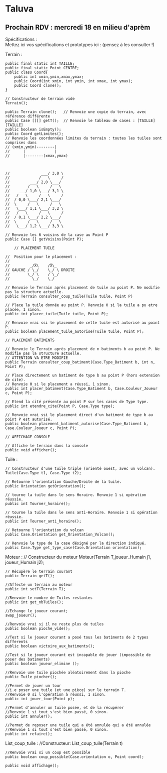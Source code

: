 # Taluva

## Prochain RDV : mercredi 18 en  milieu d'aprèm

Spécifications :  
Mettez ici vos spécifications et prototypes ici : (pensez à les consulter !)

Terrain :

	public final static int TAILLE;
	public final static Point CENTRE;
	public class Coord{
		public int xmin,ymin,xmax,ymax;
		public Coord(int xmin, int ymin, int xmax, int ymax);
		public Coord clone();
	}

	// Constructeur de terrain vide  
	Terrain();
	
	public Terrain clone();   // Renvoie une copie du terrain, avec référence différente
	public Case [][] getT();  // Renvoie le tableau de cases : [TAILLE] [TAILLE]
	public boolean isEmpty();
	public Coord getLimites();
	// Renvoie les coordonnées limites du terrain : toutes les tuiles sont comprises dans
	// (xmin,ymin)--------|
	//      |             |
	//      |--------(xmax,ymax)
	

	
	//              ___/ 3,0 \
	//             /   \     /
	//         ___/ 2,0 \___/
	//        /   \     /   \
	//    ___/ 1,0 \___/ 3,1 \
	//   /	 \     /   \     /
	//  / 0,0 \___/ 2,1 \___/
	//  \     /   \     /   \
	//   \___/ 1,1 \___/ 3,2 \
	//   /   \     /   \     /
	//  / 0,1 \___/ 2,2 \___/
	//  \     /   \     /   \
	//   \___/ 1,2 \___/ 3,3 \
	
	// Renvoie les 6 voisins de la case au Point P
	public Case [] getVoisins(Point P);
	
		// PLACEMENT TUILE
		
	//	Position pour le placement :
	//           _      _
	//         _/X\    /X\_
	// GAUCHE / \_/    \_/ \ DROITE
	//        \_/ \    / \_/
	//          \_/    \_/
	
	// Renvoie le Terrain après placement de tuile au point P. Ne modifie pas la structure actuelle.
	public Terrain consulter_coup_tuile(Tuile tuile, Point P)
	
	// Place la tuile donnée au point P. Renvoie 0 si la tuile a pu etre placée, 1 sinon.
	public int placer_tuile(Tuile tuile, Point P);
	
	// Renvoie vrai ssi le placement de cette tuile est autorisé au point P.
	public boolean placement_tuile_autorise(Tuile tuile, Point P);
	
	// PLACEMENT BATIMENTS
	
	// Renvoie le Terrain après placement de n batiments b au point P. Ne modifie pas la structure actuelle.
	// ATTENTION VA ETRE MODIFIE
	public Terrain consulter_coup_batiment(Case.Type_Batiment b, int n, Point P);
	
	// Place directement un batiment de type b au point P (hors extension de cite).
	// Renvoie 0 si le placement a réussi, 1 sinon.
	public int placer_batiment(Case.Type_Batiment b, Case.Couleur_Joueur c, Point P);
	
	// Etend la cité présente au point P sur les cases de Type type.
	public int etendre_cite(Point P, Case.Type type);
	
	// Renvoie vrai ssi le placement direct d'un batiment de type b au point P est autorisé.
	public boolean placement_batiment_autorise(Case.Type_Batiment b, Case.Couleur_Joueur c, Point P);
	
	// AFFICHAGE CONSOLE
	
	// Affiche le terrain dans la console
	public void afficher();

Tuile :
  
	// Constructeur d'une tuile triple (orienté ouest, avec un volcan).
	Tuile(Case.Type t1, Case.Type t2); 
	
	// Retourne l'orientation Gauche/Droite de la tuile.
	public Orientation getOrientation();	
	
	// tourne la tuile dans le sens Horaire. Renvoie 1 si opération réussie.
	public int Tourner_horaire();
	
	// tourne la tuile dans le sens anti-Horaire. Renvoie 1 si opération réussie.
	public int Tourner_anti_horaire();
	
	// Retourne l'orientation du volcan
	public Case.Orientation get_Orientation_Volcan();
	
	// Renvoie le type de la case désigné par la direction indiqué.
	public Case.Type get_type_case(Case.Orientation orientation);


Moteur :
	// Constructeur du moteur
	Moteur(Terrain T,joueur_Humain j1, joueur_Humain j2);
	
	// Récupère le terrain courant
	public Terrain getT();
	
	//Affecte un terrain au moteur
	public int setT(Terrain T);
	
	//Renvoie le nombre de Tuiles restantes
	public int get_nbTuiles();
		
	//Echange le joueur courant;
	swap_joueur();

	//Renvoie vrai si il ne reste plus de tuiles
	public boolean pioche_vide();
	
	//Test si le joueur courant a posé tous les batiments de 2 types differents
	public boolean victoire_aux_batiments();
	
	//Test si le joueur courant est incapable de jouer (impossible de poser des batiments)
	public boolean joueur_elimine ();
	
	//Renvoie une tuile piochée aléatoirement dans la pioche
	public Tuile piocher();
	
	//Permet de jouer un tour
	//i.e poser une tuile (et une pièce) sur le terrain T.
	//Renvoie 0 si l'opération à réussi, 1 sinon.
	public int jouer_tour(Point p);
	
	//Permet d'annuler un tuile posée, et de la récupérer
	//Renvoie 1 si tout s'est bien passé, 0 sinon.
	public int annuler();
	
	//Permet de reposer une tuile qui a été annulée qui a été annulée
	//Renvoie 1 si tout s'est bien passé, 0 sinon.
	public int refaire();
	
List_coup_tuile :
	//Constructeur:
	List_coup_tuile(Terrain t)
	
	//Renvoie vrai si un coup est possible
	public boolean coup_possible(Case.orientation o, Point coord);
	
	public void affichage();

